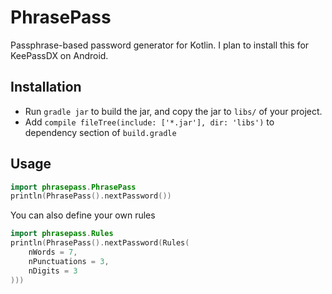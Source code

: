# PhrasePass

Passphrase-based password generator for Kotlin. I plan to install this for KeePassDX on Android.

## Installation

- Run `gradle jar` to build the jar, and copy the jar to `libs/` of your project.
- Add `compile fileTree(include: ['*.jar'], dir: 'libs')` to dependency section of `build.gradle`

## Usage

```kotlin
import phrasepass.PhrasePass
println(PhrasePass().nextPassword())
```

You can also define your own rules

```kotlin
import phrasepass.Rules
println(PhrasePass().nextPassword(Rules(
    nWords = 7,
    nPunctuations = 3,
    nDigits = 3
)))
```
